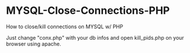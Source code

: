 # MYSQL-Close-Connections-PHP
How to close/kill connections on MYSQL w/ PHP

Just change "conx.php" with your db infos and open kill_pids.php on your browser using apache.
